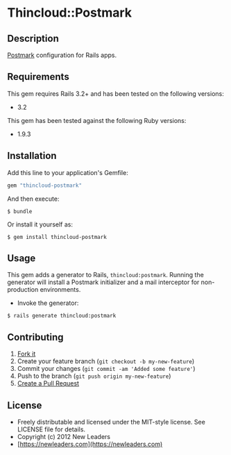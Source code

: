 # Thincloud::Postmark

## Description

[Postmark](http://postmarkapp.com) configuration for Rails apps.

## Requirements

This gem requires Rails 3.2+ and has been tested on the following versions:

* 3.2

This gem has been tested against the following Ruby versions:

* 1.9.3


## Installation

Add this line to your application's Gemfile:

``` ruby
gem "thincloud-postmark"
```

And then execute:

```
$ bundle
```

Or install it yourself as:

```
$ gem install thincloud-postmark
```

## Usage

This gem adds a generator to Rails, `thincloud:postmark`. Running the generator will install a Postmark initializer and a mail interceptor for non-production environments.

* Invoke the generator:

```
$ rails generate thincloud:postmark
```

## Contributing

1. [Fork it](https://github.com/newleaders/thincloud-postmark/fork_select)
2. Create your feature branch (`git checkout -b my-new-feature`)
3. Commit your changes (`git commit -am 'Added some feature'`)
4. Push to the branch (`git push origin my-new-feature`)
5. [Create a Pull Request](https://github.com/newleaders/thincloud-postmark/pull/new)


## License

* Freely distributable and licensed under the MIT-style license. See LICENSE file for details.
* Copyright (c) 2012 New Leaders
* [https://newleaders.com](https://newleaders.com)

